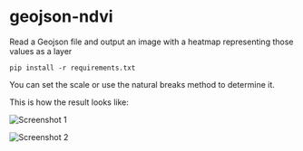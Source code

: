 # geojson-ndvi
Read a Geojson file and output an image with a heatmap representing those values as a layer

```pip install -r requirements.txt ```

You can set the scale or use the natural breaks method to determine it.

This is how the result looks like:

![Screenshot 1](/kiwi.png?raw=true "Screenshot 1")

![Screenshot 2](/apples.png?raw=true "Screenshot 2")
